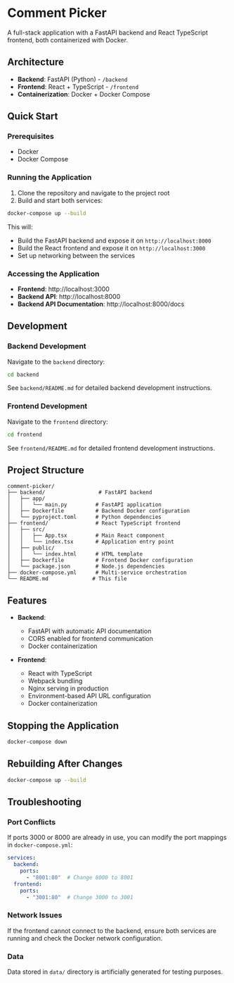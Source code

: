 # Comment Picker

A full-stack application with a FastAPI backend and React TypeScript frontend, both containerized with Docker.

## Architecture

- **Backend**: FastAPI (Python) - `/backend`
- **Frontend**: React + TypeScript - `/frontend`
- **Containerization**: Docker + Docker Compose

## Quick Start

### Prerequisites

- Docker
- Docker Compose

### Running the Application

1. Clone the repository and navigate to the project root
2. Build and start both services:

```bash
docker-compose up --build
```

This will:
- Build the FastAPI backend and expose it on `http://localhost:8000`
- Build the React frontend and expose it on `http://localhost:3000`
- Set up networking between the services

### Accessing the Application

- **Frontend**: http://localhost:3000
- **Backend API**: http://localhost:8000
- **Backend API Documentation**: http://localhost:8000/docs

## Development

### Backend Development

Navigate to the `backend` directory:

```bash
cd backend
```

See `backend/README.md` for detailed backend development instructions.

### Frontend Development

Navigate to the `frontend` directory:

```bash
cd frontend
```

See `frontend/README.md` for detailed frontend development instructions.

## Project Structure

```
comment-picker/
├── backend/                 # FastAPI backend
│   ├── app/
│   │   └── main.py         # FastAPI application
│   ├── Dockerfile          # Backend Docker configuration
│   └── pyproject.toml      # Python dependencies
├── frontend/               # React TypeScript frontend
│   ├── src/
│   │   ├── App.tsx         # Main React component
│   │   └── index.tsx       # Application entry point
│   ├── public/
│   │   └── index.html      # HTML template
│   ├── Dockerfile          # Frontend Docker configuration
│   └── package.json        # Node.js dependencies
├── docker-compose.yml      # Multi-service orchestration
└── README.md              # This file
```

## Features

- **Backend**:
  - FastAPI with automatic API documentation
  - CORS enabled for frontend communication
  - Docker containerization

- **Frontend**:
  - React with TypeScript
  - Webpack bundling
  - Nginx serving in production
  - Environment-based API URL configuration
  - Docker containerization

## Stopping the Application

```bash
docker-compose down
```

## Rebuilding After Changes

```bash
docker-compose up --build
```

## Troubleshooting

### Port Conflicts

If ports 3000 or 8000 are already in use, you can modify the port mappings in `docker-compose.yml`:

```yaml
services:
  backend:
    ports:
      - "8001:80"  # Change 8000 to 8001
  frontend:
    ports:
      - "3001:80"  # Change 3000 to 3001
```

### Network Issues

If the frontend cannot connect to the backend, ensure both services are running and check the Docker network configuration.

### Data

Data stored in `data/` directory is artificially generated for testing purposes.